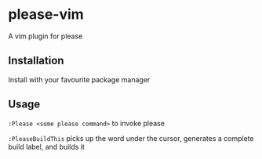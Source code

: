 # please-vim
A vim plugin for please

## Installation
Install with your favourite package manager

## Usage
`:Please <some please command>` to invoke please

`:PleaseBuildThis` picks up the word under the cursor, generates a complete build label, and builds it


